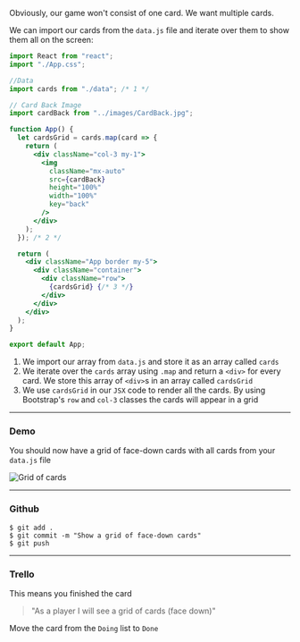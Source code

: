 Obviously, our game won't consist of one card. We want multiple cards.

We can import our cards from the `data.js` file and iterate over them to show them all on the screen:

```jsx
import React from "react";
import "./App.css";

//Data
import cards from "./data"; /* 1 */

// Card Back Image
import cardBack from "../images/CardBack.jpg";

function App() {
  let cardsGrid = cards.map(card => {
    return (
      <div className="col-3 my-1">
        <img
          className="mx-auto"
          src={cardBack}
          height="100%"
          width="100%"
          key="back"
        />
      </div>
    );
  }); /* 2 */

  return (
    <div className="App border my-5">
      <div className="container">
        <div className="row">
          {cardsGrid} {/* 3 */}
        </div>
      </div>
    </div>
  );
}

export default App;
```

1. We import our array from `data.js` and store it as an array called `cards`
2. We iterate over the `cards` array using `.map` and return a `<div>` for every card. We store this array of `<div>`s in an array called `cardsGrid`
3. We use `cardsGrid` in our `JSX` code to render all the cards. By using Bootstrap's `row` and `col-3` classes the cards will appear in a grid

---

### Demo

You should now have a grid of face-down cards with all cards from your `data.js` file

![Grid of cards](https://imgur.com/1Sd7uyZ.png)

---

### Github

```shell
$ git add .
$ git commit -m "Show a grid of face-down cards"
$ git push
```

---

### Trello

This means you finished the card

> "As a player I will see a grid of cards (face down)"

Move the card from the `Doing` list to `Done`
